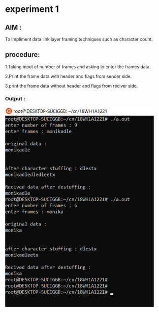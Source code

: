 # experiment 1
## AIM : 
To impliment data link layer framing techniques such as character count.
## procedure:
1.Taking input of number of frames and asking to enter the frames data. 

2.Print the frame data with header and flags from sender side.

3.print the frame data without header and flags from reciver side.

### Output :
![output](charStuffing.png)
